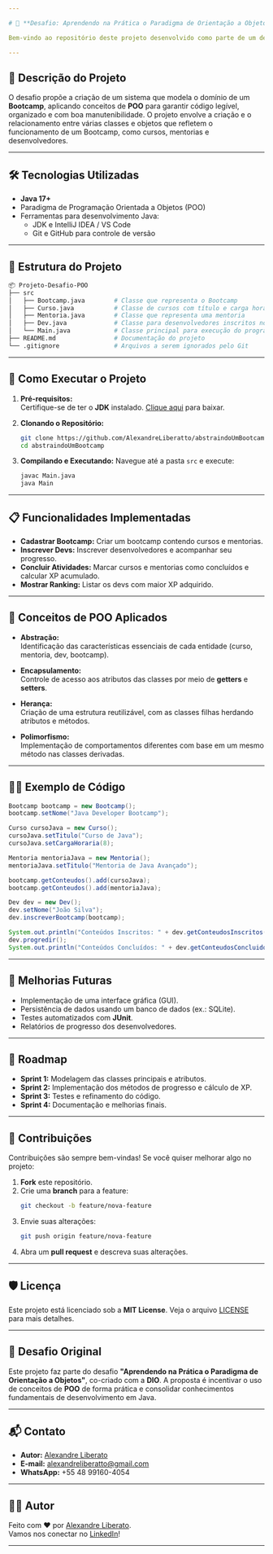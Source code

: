 ```yaml
---

# 🚀 **Desafio: Aprendendo na Prática o Paradigma de Orientação a Objetos (POO)**

Bem-vindo ao repositório deste projeto desenvolvido como parte de um desafio da [Digital Innovation One](https://www.dio.me/). Este desafio visa consolidar conceitos fundamentais de **Programação Orientada a Objetos (POO)** por meio de um projeto prático em Java, abordando conceitos essenciais como **Abstração**, **Encapsulamento**, **Herança** e **Polimorfismo**.

---
```


## 📝 **Descrição do Projeto**

O desafio propõe a criação de um sistema que modela o domínio de um **Bootcamp**, aplicando conceitos de **POO** para garantir código legível, organizado e com boa manutenibilidade. O projeto envolve a criação e o relacionamento entre várias classes e objetos que refletem o funcionamento de um Bootcamp, como cursos, mentorias e desenvolvedores.

---

## 🛠️ **Tecnologias Utilizadas**
- **Java 17+**
- Paradigma de Programação Orientada a Objetos (POO)
- Ferramentas para desenvolvimento Java:
  - JDK e IntelliJ IDEA / VS Code
  - Git e GitHub para controle de versão

---

## 📂 **Estrutura do Projeto**

```bash
📦 Projeto-Desafio-POO
├── src
│   ├── Bootcamp.java        # Classe que representa o Bootcamp
│   ├── Curso.java           # Classe de cursos com título e carga horária
│   ├── Mentoria.java        # Classe que representa uma mentoria
│   ├── Dev.java             # Classe para desenvolvedores inscritos no Bootcamp
│   └── Main.java            # Classe principal para execução do programa
├── README.md                # Documentação do projeto
└── .gitignore               # Arquivos a serem ignorados pelo Git
```

---

## 🔧 **Como Executar o Projeto**

1. **Pré-requisitos:**  
   Certifique-se de ter o **JDK** instalado. [Clique aqui](https://www.oracle.com/java/technologies/javase-downloads.html) para baixar.

2. **Clonando o Repositório:**
   ```bash
   git clone https://github.com/AlexandreLiberatto/abstraindoUmBootcamp.git
   cd abstraindoUmBootcamp
   ```

3. **Compilando e Executando:**
   Navegue até a pasta `src` e execute:
   ```bash
   javac Main.java
   java Main
   ```

---

## 📋 **Funcionalidades Implementadas**

- **Cadastrar Bootcamp:** Criar um bootcamp contendo cursos e mentorias.
- **Inscrever Devs:** Inscrever desenvolvedores e acompanhar seu progresso.
- **Concluir Atividades:** Marcar cursos e mentorias como concluídos e calcular XP acumulado.
- **Mostrar Ranking:** Listar os devs com maior XP adquirido.

---

## 🎯 **Conceitos de POO Aplicados**

- **Abstração:**  
  Identificação das características essenciais de cada entidade (curso, mentoria, dev, bootcamp).

- **Encapsulamento:**  
  Controle de acesso aos atributos das classes por meio de **getters** e **setters**.

- **Herança:**  
  Criação de uma estrutura reutilizável, com as classes filhas herdando atributos e métodos.

- **Polimorfismo:**  
  Implementação de comportamentos diferentes com base em um mesmo método nas classes derivadas.

---

## 👨‍💻 **Exemplo de Código**

```java
Bootcamp bootcamp = new Bootcamp();
bootcamp.setNome("Java Developer Bootcamp");

Curso cursoJava = new Curso();
cursoJava.setTitulo("Curso de Java");
cursoJava.setCargaHoraria(8);

Mentoria mentoriaJava = new Mentoria();
mentoriaJava.setTitulo("Mentoria de Java Avançado");

bootcamp.getConteudos().add(cursoJava);
bootcamp.getConteudos().add(mentoriaJava);

Dev dev = new Dev();
dev.setNome("João Silva");
dev.inscreverBootcamp(bootcamp);

System.out.println("Conteúdos Inscritos: " + dev.getConteudosInscritos());
dev.progredir();
System.out.println("Conteúdos Concluídos: " + dev.getConteudosConcluidos());
```

---

## 🚀 **Melhorias Futuras**

- Implementação de uma interface gráfica (GUI).
- Persistência de dados usando um banco de dados (ex.: SQLite).
- Testes automatizados com **JUnit**.
- Relatórios de progresso dos desenvolvedores.

---

## 📅 **Roadmap**

- **Sprint 1:** Modelagem das classes principais e atributos.
- **Sprint 2:** Implementação dos métodos de progresso e cálculo de XP.
- **Sprint 3:** Testes e refinamento do código.
- **Sprint 4:** Documentação e melhorias finais.

---

## 🤝 **Contribuições**

Contribuições são sempre bem-vindas! Se você quiser melhorar algo no projeto:
1. **Fork** este repositório.
2. Crie uma **branch** para a feature:  
   ```bash
   git checkout -b feature/nova-feature
   ```
3. Envie suas alterações:  
   ```bash
   git push origin feature/nova-feature
   ```
4. Abra um **pull request** e descreva suas alterações.

---

## 🛡️ **Licença**

Este projeto está licenciado sob a **MIT License**. Veja o arquivo [LICENSE](https://opensource.org/licenses/MIT) para mais detalhes.

---

## 🏅 **Desafio Original**

Este projeto faz parte do desafio **"Aprendendo na Prática o Paradigma de Orientação a Objetos"**, co-criado com a **DIO**. A proposta é incentivar o uso de conceitos de **POO** de forma prática e consolidar conhecimentos fundamentais de desenvolvimento em Java.

---

## 📬 **Contato**

- **Autor:** [Alexandre Liberato](https://www.linkedin.com/in/alexandre-liberato-32179624b/)
- **E-mail:** alexandreliberatto@gmail.com  
- **WhatsApp:** +55 48 99160-4054

---

## 👨‍💻 **Autor**

Feito com ❤️ por [Alexandre Liberato](https://github.com/AlexandreLiberatto).  
Vamos nos conectar no [LinkedIn](https://www.linkedin.com/in/alexandre-liberato-32179624b/)!

---
